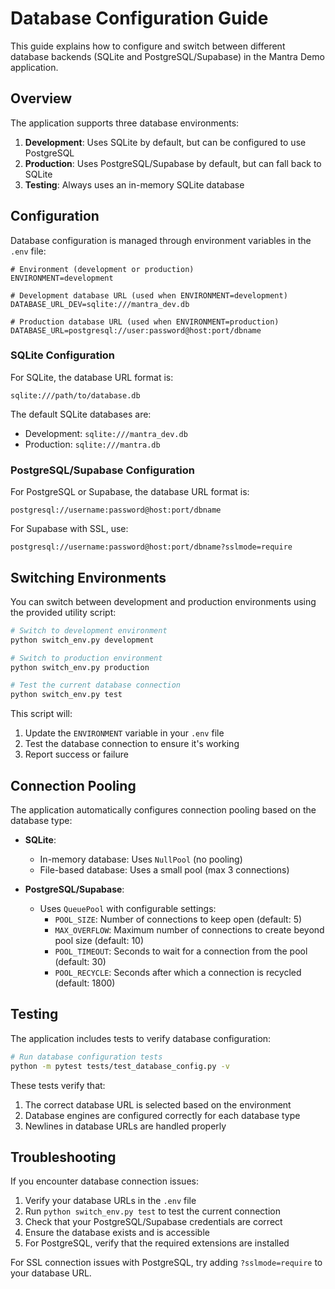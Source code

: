 # Database Configuration Guide

This guide explains how to configure and switch between different database backends (SQLite and PostgreSQL/Supabase) in the Mantra Demo application.

## Overview

The application supports three database environments:

1. **Development**: Uses SQLite by default, but can be configured to use PostgreSQL
2. **Production**: Uses PostgreSQL/Supabase by default, but can fall back to SQLite
3. **Testing**: Always uses an in-memory SQLite database

## Configuration

Database configuration is managed through environment variables in the `.env` file:

```
# Environment (development or production)
ENVIRONMENT=development

# Development database URL (used when ENVIRONMENT=development)
DATABASE_URL_DEV=sqlite:///mantra_dev.db

# Production database URL (used when ENVIRONMENT=production)
DATABASE_URL=postgresql://user:password@host:port/dbname
```

### SQLite Configuration

For SQLite, the database URL format is:

```
sqlite:///path/to/database.db
```

The default SQLite databases are:
- Development: `sqlite:///mantra_dev.db`
- Production: `sqlite:///mantra.db`

### PostgreSQL/Supabase Configuration

For PostgreSQL or Supabase, the database URL format is:

```
postgresql://username:password@host:port/dbname
```

For Supabase with SSL, use:

```
postgresql://username:password@host:port/dbname?sslmode=require
```

## Switching Environments

You can switch between development and production environments using the provided utility script:

```bash
# Switch to development environment
python switch_env.py development

# Switch to production environment
python switch_env.py production

# Test the current database connection
python switch_env.py test
```

This script will:
1. Update the `ENVIRONMENT` variable in your `.env` file
2. Test the database connection to ensure it's working
3. Report success or failure

## Connection Pooling

The application automatically configures connection pooling based on the database type:

- **SQLite**:
  - In-memory database: Uses `NullPool` (no pooling)
  - File-based database: Uses a small pool (max 3 connections)

- **PostgreSQL/Supabase**:
  - Uses `QueuePool` with configurable settings:
    - `POOL_SIZE`: Number of connections to keep open (default: 5)
    - `MAX_OVERFLOW`: Maximum number of connections to create beyond pool size (default: 10)
    - `POOL_TIMEOUT`: Seconds to wait for a connection from the pool (default: 30)
    - `POOL_RECYCLE`: Seconds after which a connection is recycled (default: 1800)

## Testing

The application includes tests to verify database configuration:

```bash
# Run database configuration tests
python -m pytest tests/test_database_config.py -v
```

These tests verify that:
1. The correct database URL is selected based on the environment
2. Database engines are configured correctly for each database type
3. Newlines in database URLs are handled properly

## Troubleshooting

If you encounter database connection issues:

1. Verify your database URLs in the `.env` file
2. Run `python switch_env.py test` to test the current connection
3. Check that your PostgreSQL/Supabase credentials are correct
4. Ensure the database exists and is accessible
5. For PostgreSQL, verify that the required extensions are installed

For SSL connection issues with PostgreSQL, try adding `?sslmode=require` to your database URL.
